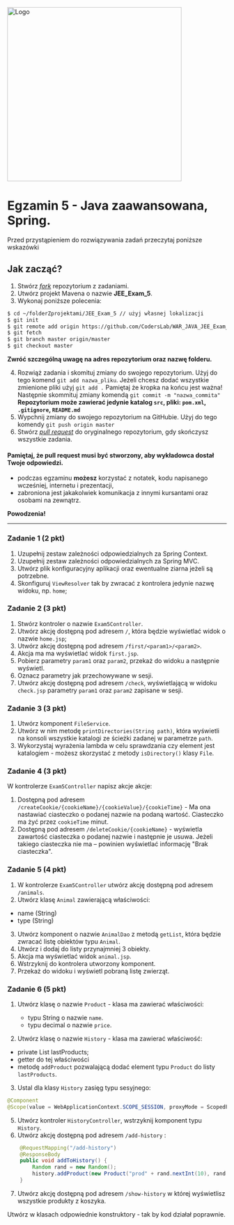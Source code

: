 <img alt="Logo" src="http://coderslab.pl/svg/logo-coderslab.svg" width="400">

# Egzamin 5 - Java zaawansowana, Spring.

Przed przystąpieniem do rozwiązywania zadań przeczytaj poniższe wskazówki

## Jak zacząć?

1. Stwórz [*fork*](https://guides.github.com/activities/forking/) repozytorium z zadaniami.
2. Utwórz projekt Mavena o nazwie **JEE_Exam_5**.
3. Wykonaj poniższe polecenia:
```bash
$ cd ~/folderZprojektami/JEE_Exam_5 // użyj własnej lokalizacji
$ git init
$ git remote add origin https://github.com/CodersLab/WAR_JAVA_JEE_Exam_5.git // użyj własnego forka
$ git fetch
$ git branch master origin/master
$ git checkout master

```
**Zwróć szczególną uwagę na adres repozytorium oraz nazwę folderu.**

4. Rozwiąż zadania i skomituj zmiany do swojego repozytorium. Użyj do tego komend `git add nazwa_pliku`.
Jeżeli chcesz dodać wszystkie zmienione pliki użyj `git add .` 
Pamiętaj że kropka na końcu jest ważna!
Następnie skommituj zmiany komendą `git commit -m "nazwa_commita"`
    **Repozytorium może zawierać jedynie katalog `src`, pliki: `pom.xml`, `.gitignore`, `README.md`**
5. Wypchnij zmiany do swojego repozytorium na GitHubie.  Użyj do tego komendy `git push origin master`
6. Stwórz [*pull request*](https://help.github.com/articles/creating-a-pull-request) do oryginalnego repozytorium, gdy skończysz wszystkie zadania.

#### Pamiętaj, że pull request musi być stworzony, aby wykładowca dostał Twoje odpowiedzi.

* podczas egzaminu **możesz** korzystać z notatek, kodu napisanego wcześniej, internetu i prezentacji,
* zabroniona jest jakakolwiek komunikacja z innymi kursantami oraz osobami na zewnątrz.

**Powodzenia!**

----------------------------------------------------------------------------------------

### Zadanie 1 (2 pkt)

1. Uzupełnij zestaw zależności odpowiedzialnych za Spring Context.
2. Uzupełnij zestaw zależności odpowiedzialnych za Spring MVC.
3. Utwórz plik konfiguracyjny aplikacji oraz ewentualne ziarna jeżeli są potrzebne.
4. Skonfiguruj `ViewResolver` tak by zwracać z kontrolera jedynie nazwę widoku, np. `home`;

### Zadanie 2 (3 pkt)

1. Stwórz kontroler o nazwie `Exam5Controller`.
2. Utwórz akcję dostępną pod adresem `/`, która będzie wyświetlać widok o nazwie `home.jsp`;
3. Utwórz akcję dostępną pod adresem `/first/<param1>/<param2>`.
4. Akcja ma ma wyświetlać widok `first.jsp`.
5. Pobierz parametry `param1` oraz `param2`, przekaż do widoku a następnie wyświetl.
6. Oznacz parametry jak przechowywane w sesji.
7. Utwórz akcję dostępną pod adresem `/check`, wyświetlającą w widoku `check.jsp` parametry `param1` oraz `param2` zapisane w sesji.

### Zadanie 3 (3 pkt)

1. Utwórz komponent `FileService`.
2. Utwórz w nim metodę `printDirectories(String path)`, która wyświetli na konsoli wszystkie katalogi ze ścieżki zadanej w parametrze `path`.
3. Wykorzystaj wyrażenia lambda w celu sprawdzania czy element jest katalogiem - możesz skorzystać z metody `isDirectory()` klasy `File`.


### Zadanie 4 (3 pkt)

W kontrolerze `Exam5Controller` napisz akcje akcje:
1. Dostępną pod adresem `/createCookie/{cookieName}/{cookieValue}/{cookieTime}` - 
 Ma ona nastawiać ciasteczko o podanej nazwie na podaną wartość. Ciasteczko ma żyć przez `cookieTime` minut.
2. Dostępną pod adresem `/deleteCookie/{cookieName}` - wyświetla zawartość ciasteczka o podanej nazwie i następnie je usuwa. 
Jeżeli takiego ciasteczka nie ma &ndash; powinien wyświetlać informację "Brak ciasteczka".

### Zadanie 5 (4 pkt)

1. W kontrolerze `Exam5Controller` utwórz akcję dostępną pod adresem `/animals`.
2. Utwórz klasę `Animal` zawierającą właściwości:
  * name (String)
  * type (String)
3. Utwórz komponent o nazwie `AnimalDao` z metodą `getList`, która będzie zwracać listę obiektów typu `Animal`.
4. Utwórz i dodaj do listy przynajmniej 3 obiekty.
5. Akcja ma wyświetlać widok `animal.jsp`.
6. Wstrzyknij do kontrolera utworzony komponent.
7. Przekaż do widoku i wyświetl pobraną listę zwierząt. 

### Zadanie 6 (5 pkt)

1. Utwórz klasę o nazwie `Product` - klasa ma zawierać właściwości:
    - typu String o nazwie `name`.
    - typu decimal o nazwie `price`.
    
2. Utwórz klasę o nazwie `History` - klasa ma zawierać właściwość:
 - private List<Product> lastProducts;   
 - getter do tej właściwości
 - metodę `addProduct` pozwalającą dodać element typu `Product` do listy `lastProducts`. 
    
3. Ustal dla klasy `History` zasięg typu sesyjnego:
```java
@Component
@Scope(value = WebApplicationContext.SCOPE_SESSION, proxyMode = ScopedProxyMode.TARGET_CLASS)   
```
5. Utwórz kontroler `HistoryController`, wstrzyknij komponent typu `History`.
6. Utwórz akcję dostępną pod adresem `/add-history` :
````java
    @RequestMapping("/add-history")
    @ResponseBody
    public void addToHistory() {
        Random rand = new Random();
        history.addProduct(new Product("prod" + rand.nextInt(10), rand.nextDouble()));
    }
````
7. Utwórz akcję dostępną pod adresem `/show-history` w której wyświetlisz wszystkie produkty z koszyka.

Utwórz w klasach odpowiednie konstruktory - tak by kod działał poprawnie. 

